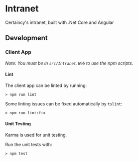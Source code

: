 # Intranet

Certaincy's intranet, built with .Net Core and Angular

## Development

### Client App

_Note: You must be in `src/Intranet.Web` to use the npm scripts._

#### Lint

The client app can be linted by running:

```
> npm run lint
```

Some linting issues can be fixed automatically by `tslint`:

```
> npm run lint:fix
```

#### Unit Testing

Karma is used for unit testing.

Run the unit tests with:

```
> npm test
```
